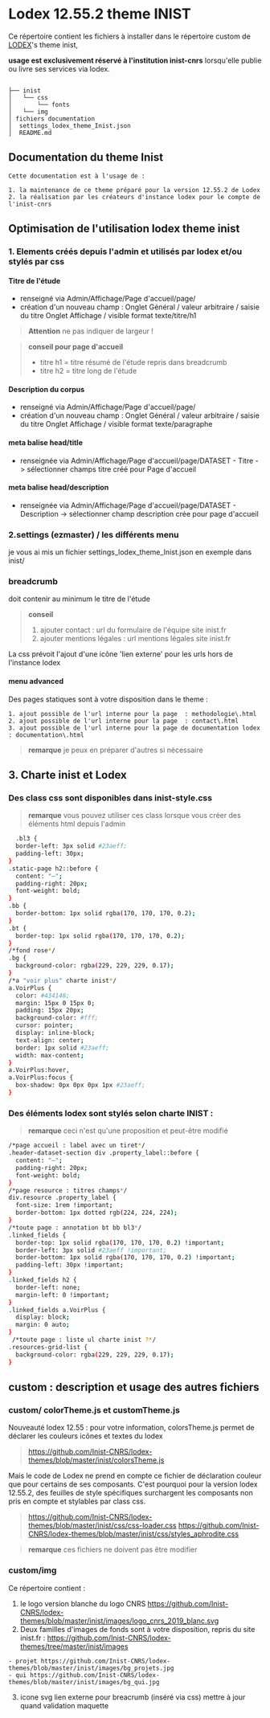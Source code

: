 # Lodex 12.55.2 theme INIST

  Ce répertoire contient les fichiers à installer dans le répertoire custom de [LODEX](https://github.com/Inist-CNRS/lodex)'s theme inist,
  
  **usage est exclusivement réservé à l'institution inist-cnrs** lorsqu'elle publie ou livre ses services via lodex.

```

├── inist
│   └── css
│       └── fonts
│   └── img
│ fichiers documentation
│  settings_lodex_theme_Inist.json
│  README.md

```

## Documentation du theme Inist

    Cette documentation est à l'usage de :

    1. la maintenance de ce theme préparé pour la version 12.55.2 de Lodex
    2. la réalisation par les créateurs d'instance lodex pour le compte de l'inist-cnrs

## Optimisation de l'utilisation lodex theme inist

### 1. Elements créés depuis l'admin et utilisés par lodex et/ou stylés par css 

#### Titre de l'étude

- renseigné via Admin/Affichage/Page d'accueil/page/
- création d'un nouveau champ :
  Onglet Général / valeur arbitraire / saisie du titre
  Onglet Affichage / visible format texte/titre/h1

> **Attention** ne pas indiquer de largeur !

> **conseil pour page d'accueil**
>
> - titre h1 = titre résumé de l'étude repris dans breadcrumb
> - titre h2 = titre long de l'étude

#### Description du corpus

- renseigné via Admin/Affichage/Page d'accueil/page/
- création d'un nouveau champ :
  Onglet Général / valeur arbitraire / saisie du titre
  Onglet Affichage / visible format texte/paragraphe

#### meta balise head/title

  - renseignée via Admin/Affichage/Page d'accueil/page/DATASET - Titre
  -> sélectionner champs titre créé pour Page d'accueil

#### meta balise head/description

  - renseignée via Admin/Affichage/Page d'accueil/page/DATASET - Description
  -> sélectionner champ description crée pour page d'accueil

### 2.settings (ezmaster) / les différents menu

je vous ai mis un fichier settings_lodex_theme_Inist.json en exemple dans inist/

### breadcrumb

  doit contenir au minimum le titre de l'étude

  > **conseil**
  >
  > 1. ajouter contact : url du formulaire de l'équipe site inist.fr
  > 2. ajouter mentions légales : url mentions légales site inist.fr

  La css prévoit l'ajout d'une icône 'lien externe' pour les urls hors de l'instance lodex

#### menu advanced
  
  Des pages statiques sont à votre disposition dans le theme :

    1. ajout possible de l'url interne pour la page  : methodologie\.html
    2. ajout possible de l'url interne pour la page  : contact\.html
    3. ajout possible de l'url interne pour la page de documentation lodex : documentation\.html 

  > **remarque** je peux en préparer d'autres si nécessaire

## 3. Charte inist et Lodex

###  Des class css sont disponibles dans inist-style.css

  > **remarque** vous pouvez utiliser ces class lorsque vous créer des éléments html depuis l'admin

```bash
  .bl3 {
  border-left: 3px solid #23aeff;
  padding-left: 30px;
}
.static-page h2::before {
  content: "—";
  padding-right: 20px;
  font-weight: bold;
}
.bb {
  border-bottom: 1px solid rgba(170, 170, 170, 0.2);
}
.bt {
  border-top: 1px solid rgba(170, 170, 170, 0.2);
}
/*fond rose*/
.bg {
  background-color: rgba(229, 229, 229, 0.17);
}
/*a "voir plus" charte inist*/
a.VoirPlus {
  color: #434148;
  margin: 15px 0 15px 0;
  padding: 15px 20px;
  background-color: #fff;
  cursor: pointer;
  display: inline-block;
  text-align: center;
  border: 1px solid #23aeff;
  width: max-content;
}
a.VoirPlus:hover,
a.VoirPlus:focus {
  box-shadow: 0px 0px 0px 1px #23aeff;
}
```

###  Des éléments lodex sont stylés selon charte INIST :

  > **remarque** ceci n'est qu'une proposition et peut-être modifié

```bash
/*page accueil : label avec un tiret*/
.header-dataset-section div .property_label::before {
  content: "—";
  padding-right: 20px;
  font-weight: bold;
}
/*page resource : titres champs*/
div.resource .property_label {
  font-size: 1rem !important;
  border-bottom: 1px dotted rgb(224, 224, 224);
}
/*toute page : annotation bt bb bl3*/
.linked_fields {
  border-top: 1px solid rgba(170, 170, 170, 0.2) !important;
  border-left: 3px solid #23aeff !important;
  border-bottom: 1px solid rgba(170, 170, 170, 0.2) !important;
  padding-left: 30px !important;
}
.linked_fields h2 {
  border-left: none;
  margin-left: 0 !important;
}
.linked_fields a.VoirPlus {
  display: block;
  margin: 0 auto;
}
 /*toute page : liste ul charte inist ?*/
.resources-grid-list {
  background-color: rgba(229, 229, 229, 0.17);
}
```

## custom : description et usage des autres fichiers

### custom/ colorTheme.js et customTheme.js

  Nouveauté lodex 12.55 : pour votre information, colorsTheme.js permet de déclarer les couleurs icônes et textes du lodex
  
  > https://github.com/Inist-CNRS/lodex-themes/blob/master/inist/colorsTheme.js

  Mais le code de Lodex ne prend en compte ce fichier de déclaration couleur que pour certains de ses composants.
  C'est pourquoi pour la version lodex 12.55.2, des feuilles de style spécifiques surchargent les composants non pris en compte et stylables par class css.

  > https://github.com/Inist-CNRS/lodex-themes/blob/master/inist/css/css-loader.css
  > https://github.com/Inist-CNRS/lodex-themes/blob/master/inist/css/styles_aphrodite.css

  > **remarque** ces fichiers ne doivent pas être modifier

### custom/img

  Ce répertoire contient :

  1. le logo version blanche du logo CNRS https://github.com/Inist-CNRS/lodex-themes/blob/master/inist/images/logo_cnrs_2019_blanc.svg
  2. Deux familles d'images de fonds sont à votre disposition, repris du site inist\.fr : https://github.com/Inist-CNRS/lodex-themes/tree/master/inist/images

    - projet https://github.com/Inist-CNRS/lodex-themes/blob/master/inist/images/bg_projets.jpg
    - qui https://github.com/Inist-CNRS/lodex-themes/blob/master/inist/images/bg_qui.jpg

  3. icone svg lien externe pour breacrumb (inséré via css) mettre à jour quand validation maquette

